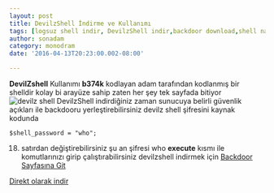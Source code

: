 ```yaml
---
layout: post
title: DevilzShell İndirme ve Kullanımı 
tags: [logsuz shell indir, DevilzShell indir,backdoor download,shell nasıl kullanılır,shell indir,bypass shell indir]
author: sonadam
category: monodram
date: '2016-04-13T20:23:00.002-08:00'

---
```

**DevilZshell** Kullanımı 
**b374k** kodlayan adam tarafından kodlanmış bir shelldir kolay bi arayüze sahip zaten her şey tek sayfada bitiyor 
![devilz shell](https://monodram.net/css/Se%C3%A7im_024.png)
DevilzShell indirdiğiniz zaman sunucuya belirli güvenlik açıkları ile backdooru yerleştirebilirsiniz devilz shell şifresini kaynak kodunda

    $shell_password = "who";
18. satırdan değiştirebilirsiniz şu an şifresi who 
**execute** kısmı ile komutlarınızı girip çalıştırabilirsiniz 
 devilzshell indirmek için 
[Backdoor Sayfasına Git](https://monodram.net/shell)

[Direkt olarak indir](https://monodram.net/shell/shell/devilzshell.php)
